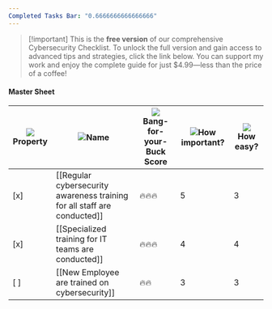 ```yaml
---
Completed Tasks Bar: "0.6666666666666666"
---
```

> [!important] This is the **free version** of our comprehensive Cybersecurity Checklist. To unlock the full version and gain access to advanced tips and strategies, click the link below. You can support my work and enjoy the complete guide for just $4.99—less than the price of a coffee!

#### Master Sheet

|![](https://www.notion.so/icons/checkmark-square_gray.svg)Property|![](https://www.notion.so/icons/font_gray.svg)Name|![](https://www.notion.so/icons/formula_gray.svg)Bang-for-your-Buck Score|![](https://www.notion.so/icons/hashtag_gray.svg)How important?|![](https://www.notion.so/icons/hashtag_gray.svg)How easy?|
|---|---|---|---|---|
|[x]|[[Regular cybersecurity awareness training for all staff are conducted]]|🔥🔥🔥|5|3|
|[x]|[[Specialized training for IT teams are conducted]]|🔥🔥🔥|4|4|
|[ ]|[[New Employee are trained on cybersecurity]]|🔥🔥|3|3|
